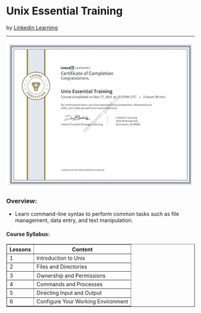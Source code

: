 <h1>Unix Essential Training</h1>
by <a href="https://www.linkedin.com/learning/unix-essential-training">Linkedin Learning</a>
<hr>

<img src="https://github.com/mbhagwan/mbhagwan.github.io/blob/main/unix_essential_training.jpg">
 
<h3>Overview:</h3>
<ul>
 <li>Learn command-line syntax to perform common tasks such as file management, data entry, and text manipulation.</li>
</ul>

<h4>Course Syllabus:</h4>

<table border="1">
 <tr>
  <th>Lessons</th>
  <th>Content</th>
 </tr>
 <tr>
  <td>1</td>
  <td>Introduction to Unix</td>
 </tr>
 <tr>
  <td>2</td>
  <td>Files and Directories</td>
 </tr>
 <tr>
  <td>3</td>
  <td>Ownership and Permissions</td>
 </tr>
 <tr>
  <td>4</td>
  <td>Commands and Processes</td>
 </tr>
 <tr>
  <td>5</td>
  <td>Directing Input and Output</td>
 </tr>
 <tr>
  <td>6</td>
  <td>Configure Your Working Environment</td>
 </tr>
</table>

